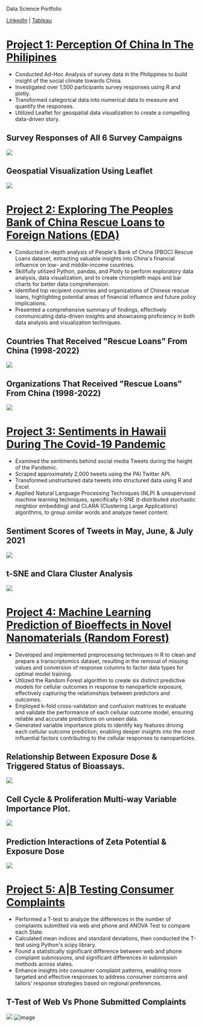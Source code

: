 Data Science Portfolio 

[LinkedIn](https://www.linkedin.com/in/luna-armando/) | [Tableau](https://public.tableau.com/app/profile/armando.luna)

# [Project 1: Perception Of China In The Philipines](https://github.com/the-lunaverse/Survey_Analysis/blob/main/Perception%20of%20China.Rmd) 

* Conducted Ad-Hoc Analysis of survey data in the Philippines to build insight of the social climate towards China.
* Investigated over 1,500 participants survey responses using R and plotly. 
* Transformed categorical data into numerical data to measure and quantify the responses. 
* Utilized Leaflet for geospatial data visualization to create a compelling data-driven story.

## Survey Responses of All 6 Survey Campaigns 
![](images/survey_analysis.png)


## Geospatial Visualization Using Leaflet
![](images/phillipines.png)


# [Project 2: Exploring The Peoples Bank of China Rescue Loans to Foreign Nations (EDA)](https://github.com/the-lunaverse/PBOC-Rescue-Loans-Analysis/blob/main/Exploring%20PBOC%20Rescue%20Loans.ipynb) 

* Conducted in-depth analysis of People's Bank of China (PBOC) Rescue Loans dataset, extracting valuable insights into China's financial influence on low- and middle-income countries.
* Skillfully utilized Python, pandas, and Plotly to perform exploratory data analysis, data visualization, and to create choropleth maps and bar charts for better data comprehension.
* Identified top recipient countries and organizations of Chinese rescue loans, highlighting potential areas of financial influence and future policy implications.
* Presented a comprehensive summary of findings, effectively communicating data-driven insights and showcasing proficiency in both data analysis and visualization techniques.

## Countries That Received "Rescue Loans" From China (1998-2022) 
![](images/cholorpeth_map.png)

## Organizations That Received "Rescue Loans" From China (1998-2022)


![](images/received_loan_bachart.png)


# [Project 3:  Sentiments in Hawaii During The Covid-19 Pandemic](https://github.com/the-lunaverse/NLP/blob/main/NLP_Twitter_Analysis.R) 

* Examined the sentiments behind social media Tweets during the height of the Pandemic.
* Scraped approximately 2,000 tweets using the PAI Twitter API. 
* Transformed unstructured data tweets into structured data using R and Excel. 
* Applied Natural Language Processing Techniques (NLP) & unsupervised machine learning techniques, specifically t-SNE (t-distributed stochastic neighbor embedding) and CLARA (Clustering Large Applications) algorithms, to group similar words and analyze tweet content.

## Sentiment Scores of Tweets in May, June, & July 2021 
![](images/sentiments.png)

## t-SNE and Clara Cluster Analysis

![](images/clara_clusters.png)


# [Project 4: Machine Learning Prediction of Bioeffects in Novel Nanomaterials (Random Forest) ](https://github.com/NSF-ALL-SPICE-Alliance/AFRL/blob/main/random_forest_split_data.Rmd) 

* Developed and implemented preprocessing techniques in R to clean and prepare a transcriptomics dataset, resulting in the removal of missing values and conversion of response columns to factor data types for optimal model training.
* Utilized the Random Forest algorithm to create six distinct predictive models for cellular outcomes in response to nanoparticle exposure, effectively capturing the relationships between predictors and outcomes. 
* Employed k-fold cross-validation and confusion matrices to evaluate and validate the performance of each cellular outcome model, ensuring reliable and accurate predictions on unseen data.
* Generated variable importance plots to identify key features driving each cellular outcome prediction, enabling deeper insights into the most influential factors contributing to the cellular responses to nanoparticles.

## Relationship Between Exposure Dose & Triggered Status of Bioassays.
![](images/exposure_relationships.png)

## Cell Cycle & Proliferation Multi-way Variable Importance Plot.

![](images/multiway_importance.png)


## Prediction Interactions of Zeta Potential & Exposure Dose
![](images/Prediction_Interactions.png)


# [Project 5:  A|B Testing Consumer Complaints](https://github.com/the-lunaverse/A-B-Testing/blob/main/A%7CB%20Testing%20on%20Consumer%20Complaints.ipynb) 

* Performed a T-test to analyze the differences in the number of complaints submitted via web and phone and ANOVA Test to compare each State.
* Calculated mean indices and standard deviations, then conducted the T-test using Python's scipy library.
* Found a statistically significant difference between web and phone complaint submissions, and significant differences in submission methods across states.
* Enhance insights into consumer complaint patterns, enabling more targeted and effective responses to address consumer concerns and tailors’ response strategies based on regional preferences.


## T-Test of Web Vs Phone Submitted Complaints

![](images/ttest.png)
![image](https://user-images.githubusercontent.com/46611603/236126771-cfdb4d33-cf40-426a-abd6-94bdc6f6c797.png)
